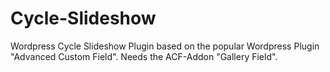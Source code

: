 Cycle-Slideshow
===============

Wordpress Cycle Slideshow Plugin based on the popular Wordpress Plugin "Advanced Custom Field". Needs the ACF-Addon "Gallery Field".
